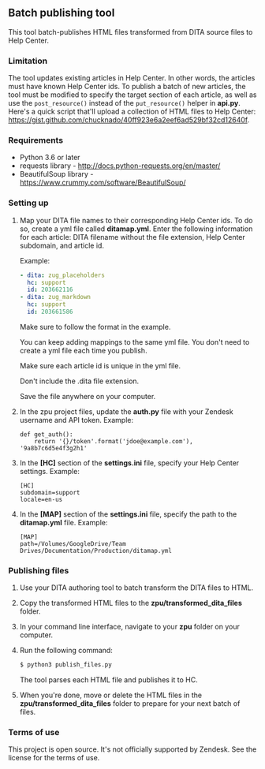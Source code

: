 
## Batch publishing tool

This tool batch-publishes HTML files transformed from DITA source files to Help Center.


### Limitation

The tool updates existing articles in Help Center. In other words, the articles must have known Help Center ids. To publish a batch of new articles, the tool must be modified to specify the target section of each article, as well as use the `post_resource()` instead of the `put_resource()` helper in **api.py**. Here's a quick script that'll upload a collection of HTML files to Help Center: https://gist.github.com/chucknado/40ff923e6a2eef6ad529bf32cd12640f.


### Requirements

- Python 3.6 or later
- requests library - http://docs.python-requests.org/en/master/
- BeautifulSoup library - https://www.crummy.com/software/BeautifulSoup/


### Setting up

1. Map your DITA file names to their corresponding Help Center ids. To do so, create a yml file called **ditamap.yml**. Enter the following information for each article: DITA filename without the file extension, Help Center subdomain, and article id.

    Example:

    ```yml
    - dita: zug_placeholders
      hc: support
      id: 203662116
    - dita: zug_markdown
      hc: support
      id: 203661586
    ```

    Make sure to follow the format in the example.

    You can keep adding mappings to the same yml file. You don't need to create a yml file each time you publish.

    Make sure each article id is unique in the yml file.

    Don't include the .dita file extension.

    Save the file anywhere on your computer.

2. In the zpu project files, update the **auth.py** file with your Zendesk username and API token. Example:

    ```
    def get_auth():
        return '{}/token'.format('jdoe@example.com'), '9a8b7c6d5e4f3g2h1'
    ```

3. In the **[HC]** section of the **settings.ini** file, specify your Help Center settings. Example:

    ```text
    [HC]
    subdomain=support
    locale=en-us
	```

4. In the **[MAP]** section of the **settings.ini** file, specify the path to the **ditamap.yml** file. Example:

    ```text
    [MAP]
    path=/Volumes/GoogleDrive/Team Drives/Documentation/Production/ditamap.yml
    ```


### Publishing files

1. Use your DITA authoring tool to batch transform the DITA files to HTML.

2. Copy the transformed HTML files to the **zpu/transformed_dita_files** folder.

3. In your command line interface, navigate to your **zpu** folder on your computer.

4. Run the following command:

    ```bash
    $ python3 publish_files.py
    ```

    The tool parses each HTML file and publishes it to HC.

5. When you're done, move or delete the HTML files in the **zpu/transformed_dita_files** folder to prepare for your next batch of files.


### Terms of use

This project is open source. It's not officially supported by Zendesk. See the license for the terms of use.
